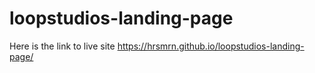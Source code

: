 # loopstudios-landing-page
Here is the link to live site
https://hrsmrn.github.io/loopstudios-landing-page/

